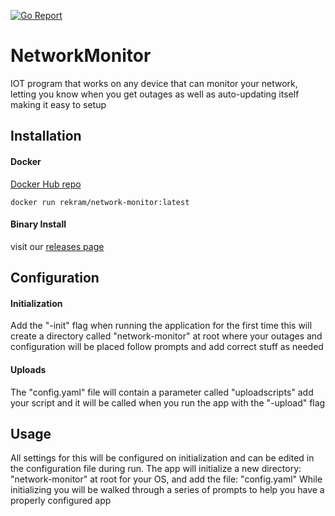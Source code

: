 [![Go Report](https://goreportcard.com/badge/github.com/rekram1-node/NetworkMonitor)](https://goreportcard.com/report/github.com/rekram1-node/NetworkMonitor)

# NetworkMonitor
IOT program that works on any device that can monitor your network, letting you know when you get outages as well as auto-updating itself making it easy to setup

## Installation
#### Docker
[Docker Hub repo](https://hub.docker.com/repository/docker/rekram/network-monitor)
```shell
docker run rekram/network-monitor:latest
```

#### Binary Install
visit our [releases page](https://github.com/rekram1-node/NetworkMonitor/releases)

## Configuration
#### Initialization
Add the "-init" flag when running the application for the first time
this will create a directory called "network-monitor" at root where your outages and configuration will be placed
follow prompts and add correct stuff as needed

#### Uploads
The "config.yaml" file will contain a parameter called "uploadscripts" add your script and it will be called when you run the app with the "-upload" flag

## Usage
All settings for this will be configured on initialization and can be edited in the configuration file during run.
The app will initialize a new directory: "network-monitor" at root for your OS, and add the file: "config.yaml"
While initializing you will be walked through a series of prompts to help you have a properly configured app
